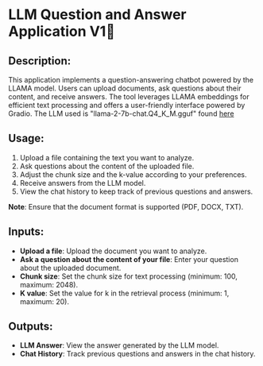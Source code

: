 # LLM Question and Answer Application V1🥋

## Description:
This application implements a question-answering chatbot powered by the LLAMA model. Users can upload documents, ask questions about their content, and receive answers. The tool leverages LLAMA embeddings for efficient text processing and offers a user-friendly interface powered by Gradio. The LLM used is "llama-2-7b-chat.Q4_K_M.gguf" found [here](https://huggingface.co/TheBloke/Llama-2-7B-Chat-GGUF) 

## Usage:
1. Upload a file containing the text you want to analyze.
2. Ask questions about the content of the uploaded file.
3. Adjust the chunk size and the k-value according to your preferences.
4. Receive answers from the LLM model.
5. View the chat history to keep track of previous questions and answers.

**Note**: Ensure that the document format is supported (PDF, DOCX, TXT).

## Inputs:
- **Upload a file**: Upload the document you want to analyze.
- **Ask a question about the content of your file**: Enter your question about the uploaded document.
- **Chunk size**: Set the chunk size for text processing (minimum: 100, maximum: 2048).
- **K value**: Set the value for k in the retrieval process (minimum: 1, maximum: 20).

## Outputs:
- **LLM Answer**: View the answer generated by the LLM model.
- **Chat History**: Track previous questions and answers in the chat history.
